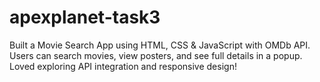 # apexplanet-task3
Built a Movie Search App using HTML, CSS &amp; JavaScript with OMDb API. Users can search movies, view posters, and see full details in a popup. Loved exploring API integration and responsive design!
